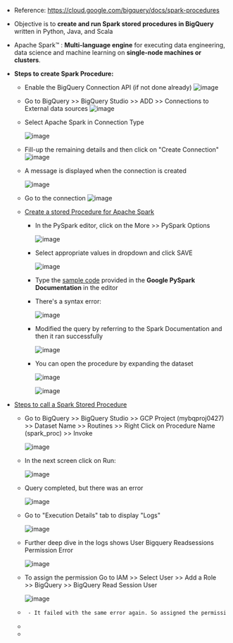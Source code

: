- Reference: https://cloud.google.com/bigquery/docs/spark-procedures

- Objective is to **create and run Spark stored procedures in BigQuery** written in Python, Java, and Scala
- Apache Spark™ : **Multi-language engine** for executing data engineering, data science and machine learning on **single-node machines or clusters**.

- **Steps to create Spark Procedure:**
  - Enable the BigQuery Connection API (if not done already)
    ![image](https://github.com/Ajit1279/GCP_Learning/assets/81754034/a6143448-e6b8-4c5a-a9ee-5b15f054ab87)

  - Go to BigQuery >> BigQuery Studio >> ADD >> Connections to External data sources
    ![image](https://github.com/Ajit1279/GCP_Learning/assets/81754034/f92c60cb-c798-4a21-b162-6f80698ee111)

  - Select Apache Spark in Connection Type
  
    ![image](https://github.com/Ajit1279/GCP_Learning/assets/81754034/40bc4756-007e-4695-9261-6be41f46e982)

  - Fill-up the remaining details and then click on "Create Connection"
    ![image](https://github.com/Ajit1279/GCP_Learning/assets/81754034/e627a8a3-60c0-4618-a2c2-5d32fc9287e4)

  
  - A message is displayed when the connection is created

    ![image](https://github.com/Ajit1279/GCP_Learning/assets/81754034/7939363f-5e4d-4d37-8bb8-1ae647b71f34)

  - Go to the connection
    ![image](https://github.com/Ajit1279/GCP_Learning/assets/81754034/84347134-7642-4c3c-b59e-86be16f3f78e)

  - [Create a stored Procedure for Apache Spark](https://cloud.google.com/bigquery/docs/spark-procedures)
    - In the PySpark editor, click on the More >> PySpark Options

      ![image](https://github.com/Ajit1279/GCP_Learning/assets/81754034/4de64472-a69b-4738-aaaf-0a5fced8e75c)

      
    - Select appropriate values in dropdown and click SAVE
 
      ![image](https://github.com/Ajit1279/GCP_Learning/assets/81754034/eee58f06-becd-4068-9465-3f9430cb26cf)

    - Type the [sample code](https://github.com/Ajit1279/GCP_Learning/blob/main/20240316_BigDataAnalytics/240420_BigQuery/240519_Console/BQPySpark.py) provided in the **Google PySpark Documentation** in the editor
      
  
    - There's a syntax error:
      
      ![image](https://github.com/Ajit1279/GCP_Learning/assets/81754034/4c4a70c3-07bb-40de-85a6-b8005f6d1b86)


    - Modified the query by referring to the Spark Documentation and then it ran successfully
      
      ![image](https://github.com/Ajit1279/GCP_Learning/assets/81754034/cca0b2f5-317c-4f5a-a24d-41309489f7da)


    - You can open the procedure by expanding the dataset
      
      ![image](https://github.com/Ajit1279/GCP_Learning/assets/81754034/d4b8d4c8-b0da-4e86-be93-e355b6f64bea)

      ![image](https://github.com/Ajit1279/GCP_Learning/assets/81754034/2e1de03d-67c4-4abb-a111-209898734bb7)

      


- [Steps to call a Spark Stored Procedure](https://cloud.google.com/bigquery/docs/spark-procedures#call-spark-procedure)
  - Go to BigQuery >> BigQuery Studio >> GCP Project (mybqproj0427) >> Dataset Name >> Routines >> Right Click on Procedure Name (spark_proc) >> Invoke
    
    ![image](https://github.com/Ajit1279/GCP_Learning/assets/81754034/4c66154f-41d4-47f1-bf8b-767d74782337)

  - In the next screen click on Run:
    
    ![image](https://github.com/Ajit1279/GCP_Learning/assets/81754034/d925edb2-59e7-4707-915e-41c589f6352d)

  - Query completed, but there was an error
    
    ![image](https://github.com/Ajit1279/GCP_Learning/assets/81754034/fa7071ca-792b-438c-9810-ed5f364659b8)

  - Go to "Execution Details" tab to display "Logs"
    
    ![image](https://github.com/Ajit1279/GCP_Learning/assets/81754034/85729bc3-eb1e-402a-9560-5bca6a22bfe0)


  - Further deep dive in the logs shows User Bigquery Readsessions Permission Error
    
    ![image](https://github.com/Ajit1279/GCP_Learning/assets/81754034/fd772e52-2465-4f88-ab32-901b4cdace6d)


  - To assign the permission Go to IAM >> Select User >> Add a Role >> BigQuery >> BigQuery Read Session User
    
    ![image](https://github.com/Ajit1279/GCP_Learning/assets/81754034/9e1f7cdd-6331-4568-b204-ebe61aa6ad29)

  - ```diff
     - It failed with the same error again. So assigned the permissions to the Service Account, but no luck!!
    ```

  - 
    


  -          
